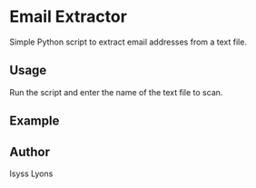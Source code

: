# Email Extractor

Simple Python script to extract email addresses from a text file.

## Usage

Run the script and enter the name of the text file to scan.

## Example


## Author

Isyss Lyons
